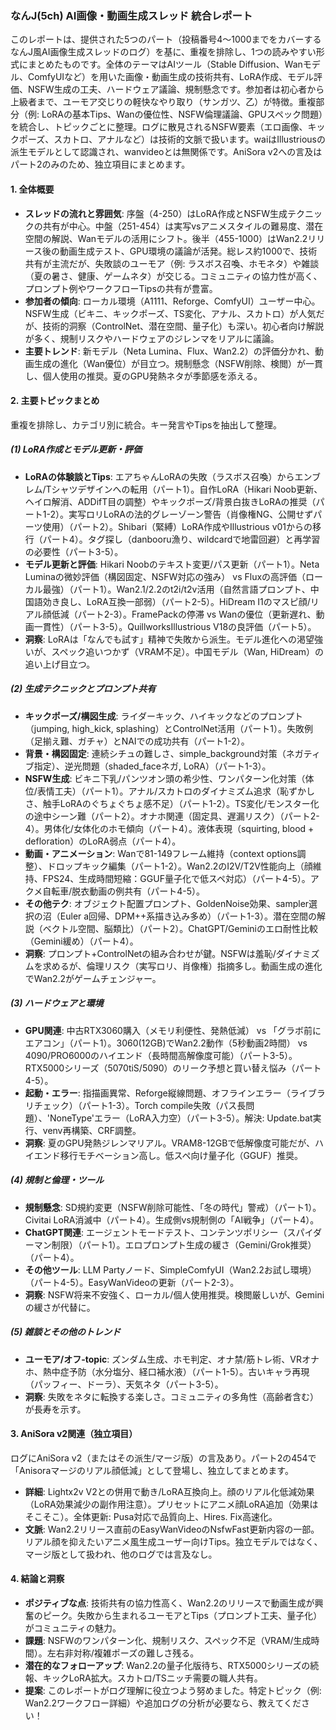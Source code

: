 ### なんJ(5ch) AI画像・動画生成スレッド 統合レポート

このレポートは、提供された5つのパート（投稿番号4〜1000までをカバーするなんJ風AI画像生成スレッドのログ）を基に、重複を排除し、1つの読みやすい形式にまとめたものです。全体のテーマはAIツール（Stable Diffusion、Wanモデル、ComfyUIなど）を用いた画像・動画生成の技術共有、LoRA作成、モデル評価、NSFW生成の工夫、ハードウェア議論、規制懸念です。参加者は初心者から上級者まで、ユーモア交じりの軽快なやり取り（サンガツ、乙）が特徴。重複部分（例: LoRAの基本Tips、Wanの優位性、NSFW倫理議論、GPUスペック問題）を統合し、トピックごとに整理。ログに散見されるNSFW要素（エロ画像、キックポーズ、スカトロ、アナルなど）は技術的文脈で扱います。waiはIllustriousの派生モデルとして認識され、wanvideoとは無関係です。AniSora v2への言及はパート2のみのため、独立項目にまとめます。

#### 1. 全体概要
- **スレッドの流れと雰囲気**: 序盤（4-250）はLoRA作成とNSFW生成テクニックの共有が中心。中盤（251-454）は実写vsアニメスタイルの難易度、潜在空間の解説、Wanモデルの活用にシフト。後半（455-1000）はWan2.2リリース後の動画生成テスト、GPU環境の議論が活発。総レス約1000で、技術共有が主流だが、失敗談のユーモア（例: ラスボス召喚、ホモネタ）や雑談（夏の暑さ、健康、ゲームネタ）が交じる。コミュニティの協力性が高く、プロンプト例やワークフローTipsの共有が豊富。
- **参加者の傾向**: ローカル環境（A1111、Reforge、ComfyUI）ユーザー中心。NSFW生成（ビキニ、キックポーズ、TS変化、アナル、スカトロ）が人気だが、技術的洞察（ControlNet、潜在空間、量子化）も深い。初心者向け解説が多く、規制リスクやハードウェアのジレンマをリアルに議論。
- **主要トレンド**: 新モデル（Neta Lumina、Flux、Wan2.2）の評価分かれ、動画生成の進化（Wan優位）が目立つ。規制懸念（NSFW削除、検閲）が一貫し、個人使用の推奨。夏のGPU発熱ネタが季節感を添える。

#### 2. 主要トピックまとめ
重複を排除し、カテゴリ別に統合。キー発言やTipsを抽出して整理。

##### (1) LoRA作成とモデル更新・評価
- **LoRAの体験談とTips**: エアちゃんLoRAの失敗（ラスボス召喚）からエンブレム/Tシャツデザインへの転用（パート1）。自作LoRA（Hikari Noob更新、ヘイロ解消、ADDifT目の調整）やキックポーズ/背景白抜きLoRAの推奨（パート1-2）。実写ロリLoRAの法的グレーゾーン警告（肖像権NG、公開せずパーツ使用）（パート2）。Shibari（緊縛）LoRA作成やIllustrious v01からの移行（パート4）。タグ探し（danbooru漁り、wildcardで地雷回避）と再学習の必要性（パート3-5）。
- **モデル更新と評価**: Hikari Noobのテキスト変更/パス更新（パート1）。Neta Luminaの微妙評価（構図固定、NSFW対応の強み） vs Fluxの高評価（ローカル最強）（パート1）。Wan2.1/2.2のt2i/t2v活用（自然言語プロンプト、中国語効き良し、LoRA互換一部弱）（パート2-5）。HiDream I1のマスピ顔/リアル顔低減（パート2-3）。FramePackの停滞 vs Wanの優位（更新遅れ、動画一貫性）（パート3-5）。QuillworksIllustrious V18の良評価（パート5）。
- **洞察**: LoRAは「なんでも試す」精神で失敗から派生。モデル進化への渇望強いが、スペック追いつかず（VRAM不足）。中国モデル（Wan, HiDream）の追い上げ目立つ。

##### (2) 生成テクニックとプロンプト共有
- **キックポーズ/構図生成**: ライダーキック、ハイキックなどのプロンプト（jumping, high_kick, splashing）とControlNet活用（パート1）。失敗例（足揃え難、ガチャ）とNAIでの成功共有（パート1-2）。
- **背景・構図固定**: 連続シチュの難しさ、simple_background対策（ネガティブ指定）、逆光問題（shaded_faceネガ, LoRA）（パート1-3）。
- **NSFW生成**: ビキニ下乳/パンツオン頭の希少性、ワンパターン化対策（体位/表情工夫）（パート1）。アナル/スカトロのダイナミズム追求（恥ずかしさ、触手LoRAのぐちょぐちょ感不足）（パート1-2）。TS変化/モンスター化の途中シーン難（パート2）。オナホ関連（固定具、遅漏リスク）（パート2-4）。男体化/女体化のホモ傾向（パート4）。液体表現（squirting, blood + defloration）のLoRA弱点（パート4）。
- **動画・アニメーション**: Wanで81-149フレーム維持（context options調整）、ドロップキック編集（パート1-2）。Wan2.2のI2V/T2V性能向上（顔維持、FPS24、生成時間短縮：GGUF量子化で低スペ対応）（パート4-5）。アクメ自転車/脱衣動画の例共有（パート4-5）。
- **その他テク**: オブジェクト配置プロンプト、GoldenNoise効果、sampler選択の沼（Euler a回帰、DPM++系描き込み多め）（パート1-3）。潜在空間の解説（ベクトル空間、脳類比）（パート2）。ChatGPT/Geminiのエロ耐性比較（Gemini緩め）（パート4）。
- **洞察**: プロンプト+ControlNetの組み合わせが鍵。NSFWは羞恥/ダイナミズムを求めるが、倫理リスク（実写ロリ、肖像権）指摘多し。動画生成の進化でWan2.2がゲームチェンジャー。

##### (3) ハードウェアと環境
- **GPU関連**: 中古RTX3060購入（メモリ利便性、発熱低減） vs 「グラボ前にエアコン」（パート1）。3060(12GB)でWan2.2動作（5秒動画2時間） vs 4090/PRO6000のハイエンド（長時間高解像度可能）（パート3-5）。RTX5000シリーズ（5070tiS/5090）のリーク予想と買い替え悩み（パート4-5）。
- **起動・エラー**: 指描画異常、Reforge縦線問題、オフラインエラー（ライブラリチェック）（パート1-3）。Torch compile失敗（パス長問題）、'NoneType'エラー（LoRA入力空）（パート3-5）。解決: Update.bat実行、venv再構築、CRF調整。
- **洞察**: 夏のGPU発熱ジレンマリアル。VRAM8-12GBで低解像度可能だが、ハイエンド移行モチベーション高し。低スペ向け量子化（GGUF）推奨。

##### (4) 規制と倫理・ツール
- **規制懸念**: SD規約変更（NSFW削除可能性、「冬の時代」警戒）（パート1）。Civitai LoRA消滅中（パート4）。生成側vs規制側の「AI戦争」（パート4）。
- **ChatGPT関連**: エージェントモードテスト、コンテンツポリシー（スパイダーマン制限）（パート1）。エロプロンプト生成の緩さ（Gemini/Grok推奨）（パート4）。
- **その他ツール**: LLM Partyノード、SimpleComfyUI（Wan2.2お試し環境）（パート4-5）。EasyWanVideoの更新（パート2-3）。
- **洞察**: NSFW将来不安強く、ローカル/個人使用推奨。検閲厳しいが、Geminiの緩さが代替に。

##### (5) 雑談とその他のトレンド
- **ユーモア/オフ-topic**: ズンダム生成、ホモ判定、オナ禁/筋トレ術、VRオナホ、熱中症予防（水分塩分、経口補水液）（パート1-5）。古いキャラ再現（パッフィー、ドーラ）、天気ネタ（パート3-5）。
- **洞察**: 失敗をネタに転換する楽しさ。コミュニティの多角性（高齢者含む）が長寿を示す。

#### 3. AniSora v2関連（独立項目）
ログにAniSora v2（またはその派生/マージ版）の言及あり。パート2の454で「Anisoraマージのリアル顔低減」として登場し、独立してまとめます。
- **詳細**: Lightx2v V2との併用で動き/LoRA互換向上。顔のリアル化低減効果（LoRA効果減少の副作用注意）。プリセットにアニメ顔LoRA追加（効果はそこそこ）。全体更新: Pusa対応で品質向上、Hires. Fix高速化。
- **文脈**: Wan2.2リリース直前のEasyWanVideoのNsfwFast更新内容の一部。リアル顔を抑えたいアニメ風生成ユーザー向けTips。独立モデルではなく、マージ版として扱われ、他のログでは言及なし。

#### 4. 結論と洞察
- **ポジティブな点**: 技術共有の協力性高く、Wan2.2のリリースで動画生成が興奮のピーク。失敗から生まれるユーモアとTips（プロンプト工夫、量子化）がコミュニティの魅力。
- **課題**: NSFWのワンパターン化、規制リスク、スペック不足（VRAM/生成時間）。左右非対称/複雑ポーズの難しさ残る。
- **潜在的なフォローアップ**: Wan2.2の量子化版待ち、RTX5000シリーズの続報、キックLoRA拡大。スカトロ/TSニッチ需要の職人共有。
- **提案**: このレポートがログ理解に役立つよう努めました。特定トピック（例: Wan2.2ワークフロー詳細）や追加ログの分析が必要なら、教えてください！
